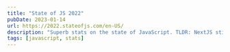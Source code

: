 ```yaml
---
title: "State of JS 2022"
pubDate: 2023-01-14
url: https://2022.stateofjs.com/en-US/
description: "Superb stats on the state of JavaScript. TLDR: NextJS still nice, Svelte is great, and watch Solid. Vite or Turbopack replaces Webpack. Playwright replaces Cypress. Turborepo replaces Lerna."
tags: [javascript, stats]
---
```

